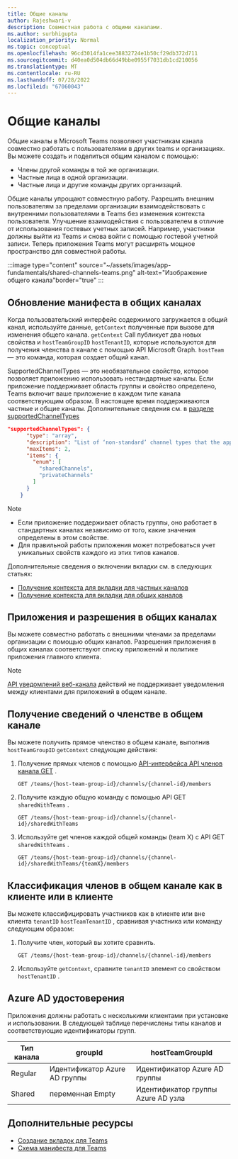 ```yaml
---
title: Общие каналы
author: Rajeshwari-v
description: Совместная работа с общими каналами.
ms.author: surbhigupta
localization_priority: Normal
ms.topic: conceptual
ms.openlocfilehash: 96cd3014fa1cee38832724e1b50cf29db372d711
ms.sourcegitcommit: d40ea0d504db66d49bbe0955f7031db1cd210056
ms.translationtype: MT
ms.contentlocale: ru-RU
ms.lasthandoff: 07/28/2022
ms.locfileid: "67060043"
---
```

# <a name="shared-channels"></a>Общие каналы

Общие каналы в Microsoft Teams позволяют участникам канала совместно работать с пользователями в других teams и организациях. Вы можете создать и поделиться общим каналом с помощью:

* Члены другой команды в той же организации.
* Частные лица в одной организации.
* Частные лица и другие команды других организаций.

Общие каналы упрощают совместную работу. Разрешить внешним пользователям за пределами организации взаимодействовать с внутренними пользователями в Teams без изменения контекста пользователя. Улучшение взаимодействия с пользователем в отличие от использования гостевых учетных записей. Например, участники должны выйти из Teams и снова войти с помощью гостевой учетной записи. Теперь приложения Teams могут расширять мощное пространство для совместной работы.

:::image type="content" source="~/assets/images/app-fundamentals/shared-channels-teams.png" alt-text="Изображение общего канала"border="true" :::

## <a name="manifest-update-in-shared-channels"></a>Обновление манифеста в общих каналах

Когда пользовательский интерфейс содержимого загружается в общий канал, используйте данные, `getContext` полученные при вызове для изменения общего канала. `getContext` Call публикует два новых свойства и `hostTeamGroupID` `hostTenantID`, которые используются для получения членства в канале с помощью API Microsoft Graph. `hostTeam` — это команда, которая создает общий канал.

SupportedChannelTypes — это необязательное свойство, которое позволяет приложению использовать нестандартные каналы. Если приложение поддерживает область группы и свойство определено, Teams включит ваше приложение в каждом типе канала соответствующим образом. В настоящее время поддерживаются частные и общие каналы. Дополнительные сведения см. в [разделе supportedChannelTypes](../../resources/schema/manifest-schema.md#supportedchanneltypes)

```JSON
"supportedChannelTypes": {
      "type": "array",
      "description": "List of ‘non-standard’ channel types that the app supports. Note: Channels of standard type are supported by default if the app supports team scope. ",
      "maxItems": 2,
      "items": { 
        "enum": [
          "sharedChannels",
          "privateChannels"
        ]
      }
    }
```

> [!NOTE]
>
> * Если приложение поддерживает область группы, оно работает в стандартных каналах независимо от того, какие значения определены в этом свойстве.
> * Для правильной работы приложения может потребоваться учет уникальных свойств каждого из этих типов каналов.

Дополнительные сведения о включении вкладки см. в следующих статьях:

* [Получение контекста для вкладки для частных каналов](../../tabs/how-to/access-teams-context.md#retrieve-context-in-private-channels)
* [Получение контекста для вкладки для общих каналов](../../tabs/how-to/access-teams-context.md#retrieve-context-in-microsoft-teams-connect-shared-channels)

## <a name="apps-and-permissions-in-shared-channels"></a>Приложения и разрешения в общих каналах

Вы можете совместно работать с внешними членами за пределами организации с помощью общих каналов. Разрешения приложения в общих каналах соответствуют списку приложений и политике приложения главного клиента.

> [!NOTE]
> [API уведомлений веб-канала](/graph/teams-send-activityfeednotifications) действий не поддерживает уведомления между клиентами для приложений в общем канале.

## <a name="get-shared-channel-membership"></a>Получение сведений о членстве в общем канале

Вы можете получить прямое членство в общем канале, выполнив `hostTeamGroupID` `getContext` следующие действия:

1. Получение прямых членов с помощью [API-интерфейса API членов канала GET](/graph/api/channel-list-members?view=graph-rest-beta&tabs=http&preserve-view=true) .

    ```http
    GET /teams/{host-team-group-id}/channels/{channel-id}/members
    ```

2. Получите каждую общую команду с помощью API GET `sharedWithTeams` .

    ```http
    GET /teams/{host-team-group-id}/channels/{channel-id}/sharedWithTeams
    ```

3. Используйте get членов каждой общей команды (team X) с API GET `sharedWithTeams` .

    ```http
    GET /teams/{host-team-group-id}/channels/{channel-id}/sharedWithTeams/{teamX}/members
    ```

## <a name="classify-members-in-the-shared-channel-as-in-tenant-or-out-tenant"></a>Классификация членов в общем канале как в клиенте или в клиенте

Вы можете классифицировать участников как в клиенте или вне клиента `tenantID` `hostTeamTenantID` , сравнивая участника или команду следующим образом:

1. Получите член, который вы хотите сравнить.

    ```http
    GET /teams/{host-team-group-id}/channels/{channel-id}/members
    ```

2. Используйте `getContext`, сравните `tenantID` элемент со свойством `hostTenantID` .

## <a name="azure-ad-native-identity"></a>Azure AD удостоверения

Приложения должны работать с несколькими клиентами при установке и использовании. В следующей таблице перечислены типы каналов и соответствующие идентификаторы групп.

|Тип канала| groupId | hostTeamGroupId |
|----------|---------|-----------------|
|Regular | Идентификатор Azure AD группы | Идентификатор Azure AD группы |
|Shared | переменная Empty | Идентификатор группы Azure AD узла |

## <a name="see-also"></a>Дополнительные ресурсы

* [Создание вкладок для Teams](../../tabs/what-are-tabs.md)
* [Схема манифеста для Teams](../../resources/schema/manifest-schema.md)
